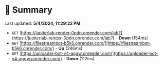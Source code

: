 # 📖 Summary
Last updated: **5/4/2024, 11:29:22 PM**

- `GET` [https://jupiterlab-render-0pdn.onrender.com/lab?](https://jupiterlab-render-0pdn.onrender.com/lab?) - **Down** (154ms)
- `GET` [https://filestreambot-b5k6.onrender.com/](https://filestreambot-b5k6.onrender.com/) - **Up** (246ms)
- `GET` [https://uploader-bot-v4-aggw.onrender.com/](https://uploader-bot-v4-aggw.onrender.com/) - **Down** (112ms)
